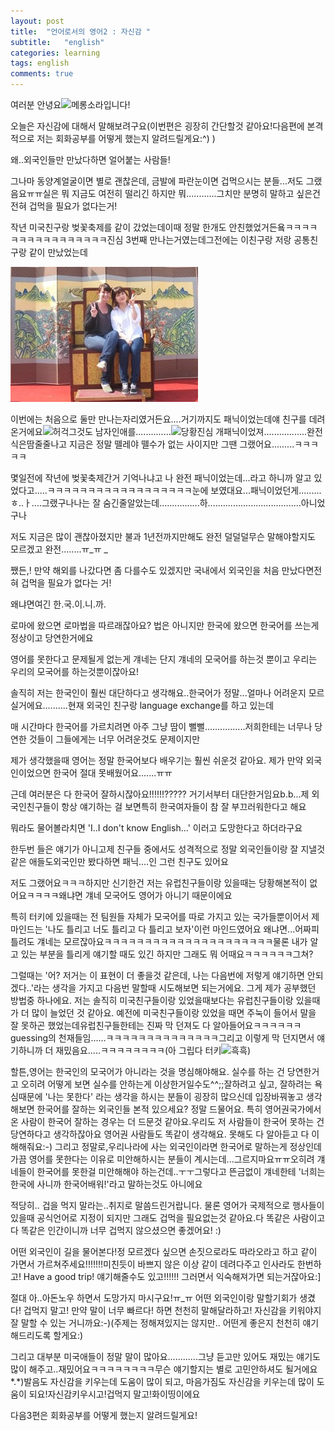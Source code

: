 ```yaml
---
layout: post
title:  "언어로서의 영어2 : 자신감 "
subtitle:   "english"
categories: learning
tags: english
comments: true
---
```




여러분 안녕요![메롱](http://c1img.cyworld.co.kr/img/cyui/v1/emoticon/face_05.gif)소라입니다! 

오늘은 자신감에 대해서 말해보려구요(이번편은 굉장히 간단할것 같아요!다음편에 본격적으로 저는 회화공부를 어떻게 했는지 알려드릴게요:^)  )

왜..외국인들만 만났다하면 얼어붙는 사람들!

그나마 동양계얼굴이면 별로 괜찮은데, 금발에 파란눈이면 겁먹으시는 분들...저도 그랬음요ㅠㅠ실은 뭐 지금도 여전히 떨리긴 하지만 뭐............그치만 분명히 말하고 싶은건 전혀 겁먹을 필요가 없다는거!   

작년 미국친구랑 벚꽃축제를 같이 갔었는데이때 정말 한개도 안친했었거든욬ㅋㅋㅋㅋㅋㅋㅋㅋㅋㅋㅋㅋㅋㅋㅋㅋ진심 3번째 만나는거였는데그전에는 이친구랑 저랑 공통친구랑 같이 만났었는데

![img8](/assets/english/img8.jpg)

이번에는 처음으로 둘만 만나는자리였거든요....거기까지도 패닉이었는데얘 친구를 데려온거에요![허걱](http://c1img.cyworld.co.kr/img/cyui/v1/emoticon/face_20.gif)그것도 남자인애를..............![당황](http://c1img.cyworld.co.kr/img/cyui/v1/emoticon/face_19.gif)진심 개패닉이었져.................완전 식은땀줄줄나고 지금은 정말 뗄레야 뗄수가 없는 사이지만 그땐 그랬어요.........ㅋㅋㅋㅋㅋ

몇일전에 작년에 벚꽃축제간거 기억나냐고 나 완전 패닉이었는데...라고 하니까 알고 있었다고.....ㅋㅋㅋㅋㅋㅋㅋㅋㅋㅋㅋㅋㅋㅋㅋㅋㅋㅋ눈에 보였대요...패닉이었던게.........ㅎ..ㅏ....그랬구나나는 잘 숨긴줄알았는데................하.....................................아니었구나

저도 지금은 많이 괜찮아졌지만 불과 1년전까지만해도 완전 덜덜덜무슨 말해야할지도 모르겠고 완전........ㅠ_ㅠ  _

쨌든,! 만약 해외를 나갔다면 좀 다를수도 있겠지만 국내에서 외국인을 처음 만났다면전혀 겁먹을 필요가 없다는 거!

왜냐면여긴 한.국.이.니.까.

로마에 왔으면 로마법을 따르래잖아요? 법은 아니지만 한국에 왔으면 한국어를 쓰는게 정상이고 당연한거에요 

영어를 못한다고 문제될게 없는게 걔네는 단지 걔네의 모국어를 하는것 뿐이고 우리는 우리의 모국어를 하는것뿐이잖아요!

솔직히 저는 한국인이 훨씬 대단하다고 생각해요..한국어가 정말...얼마나 어려운지 모르실거에요..........현재 외국인 친구랑 language exchange를 하고 있는데

매 시간마다 한국어를 가르치려면 아주 그냥 땀이 뻘뻘................저희한테는 너무나 당연한 것들이 그들에게는 너무 어려운것도 문제이지만

제가 생각했을때 영어는 정말 한국어보다 배우기는 훨씬 쉬운것 같아요. 제가 만약 외국인이었으면 한국어 절대 못배웠어요.......ㅠㅠ

근데 여러분은 다 한국어 잘하시잖아요!!!!!!????? 거기서부터 대단한거임요b.b...제 외국인친구들이 항상 얘기하는 걸 보면특히 한국여자들이 참 잘 부끄러워한다고 해요

뭐라도 물어볼라치면 'I..I don't know English...' 이러고 도망한다고 하더라구요

한두번 들은 얘기가 아니고제 친구들 중에서도 성격적으로 정말 외국인들이랑 잘 지낼것 같은 애들도외국인만 봤다하면 패닉....인 그런 친구도 있어요 

저도 그랬어요ㅋㅋㅋ하지만 신기한건 저는 유럽친구들이랑 있을때는 당황해본적이 없어요ㅋㅋㅋㅋ왜냐면 걔네 모국어도 영어가 아니기 때문이에요

특히 터키에 있을때는 전 팀원들 자체가 모국어를 따로 가지고 있는 국가들뿐이어서 제 마인드는 '나도 틀리고 너도 틀리고 다 틀리고 보자'이런 마인드였어요 왜냐면...어짜피 틀려도 걔네는 모르잖아요ㅋㅋㅋㅋㅋㅋㅋㅋㅋㅋㅋㅋㅋㅋㅋㅋㅋㅋㅋㅋㅋ물론 내가 알고 있는 부분을 틀리게 얘기할 때도 있긴 하지만 그래도 뭐 어때요ㅋㅋㅋㅋㅋㅋ그쳐?

그럴때는 '어? 저거는 이 표현이 더 좋을것 같은데, 나는 다음번에 저렇게 얘기하면 안되겠다..'라는 생각을 가지고 다음번 말할때 시도해보면 되는거에요.  그게 제가 공부했던 방법중 하나에요. 저는 솔직히 미국친구들이랑 있었을때보다는 유럽친구들이랑 있을때가 더 많이 늘었던 것 같아요. 예전에 미국친구들이랑 있었을 때면 주눅이 들어서 말을 잘 못하곤 했었는데유럽친구들한테는 진짜 막 던져도 다 알아들어요ㅋㅋㅋㅋㅋㅋguessing의 천재들임......ㅋㅋㅋㅋㅋㅋㅋㅋㅋㅋㅋㅋㅋㅋ그리고 이렇게 막 던지면서 얘기하니까 더 재밌음요.....ㅋㅋㅋㅋㅋㅋㅋㅋ(아 그립다 터키![흑흑](http://c1img.cyworld.co.kr/img/cyui/v1/emoticon/face_22.gif))

할튼,영어는 한국인의 모국어가 아니라는 것을 명심해야해요. 실수를 하는 건 당연한거고 오히려 어떻게 보면 실수를 안하는게 이상한거일수도^^;;잘하려고 싶고, 잘하려는 욕심때문에 '나는 못한다' 라는 생각을 하시는 분들이 굉장히 많으신데 입장바꿔놓고 생각해보면 한국어를 잘하는 외국인들 본적 있으세요? 정말 드물어요. 특히 영어권국가에서 온 사람이 한국어 잘하는 경우는 더 드문것 같아요.우리도 저 사람들이 한국어 못하는 건 당연하다고 생각하잖아요 영어권 사람들도 똑같이 생각해요. 못해도 다 알아듣고 다 이해해줘요:-) 그리고 정말로,우리나라에 사는 외국인이라면 한국어로 말하는게 정상인데 가끔 영어를 못한다는 이유로 미안해하시는 분들이 계시는데...그르지마요ㅠㅠ오히려 걔네들이 한국어를 못한걸 미안해해야 하는건데..ㅜㅜ그렇다고 뜬금없이 걔네한테 '너희는 한국에 사니까 한국어배워!'라고 말하는것도 아니에요

적당히.. 겁을 먹지 말라는..취지로 말씀드린거랍니다. 물론 영어가 국제적으로 행사들이 있을때 공식언어로 지정이 되지만 그래도 겁먹을 필요없는것 같아요.다 똑같은 사람이고 다 똑같은 인간이니까 너무 겁먹지 않으셨으면 좋겠어요! :) 

어떤 외국인이 길을 물어본다!정 모르겠다 싶으면 손짓으로라도 따라오라고 하고 같이 가면서 가르쳐주세요!!!!!!!미친듯이 바쁘지 않은 이상 같이 데려다주고 인사라도 한번하고! Have a good trip! 얘기해줄수도 있고!!!!!! 그러면서 익숙해져가면 되는거잖아요:]

절대 아..아돈노우 하면서 도망가지 마시구요!ㅠ_ㅠ 어떤 외국인이랑 말할기회가 생겼다! 겁먹지 말고! 만약 말이 너무 빠르다! 하면 천천히 말해달라하고! 자신감을 키워야지 잘 말할 수 있는 거니까요:-)(주제는 정해져있지는 않지만.. 어떤게 좋은지 천천히 얘기해드리도록 할게요:)

그리고 대부분 미국애들이 정말 말이 많아요............그냥 듣고만 있어도 재밌는 얘기도 많이 해주고..재밌어요ㅋㅋㅋㅋㅋㅋㅋㅋ무슨 얘기할지는 별로 고민안하셔도 될거에요*.*)발음도 자신감을 키우는데 도움이 많이 되고, 마음가짐도 자신감을 키우는데 많이 도움이 되요!자신감키우시고!겁먹지 말고!화이띵이에요

다음3편은 회화공부를 어떻게 했는지 알려드릴게요!

 

 